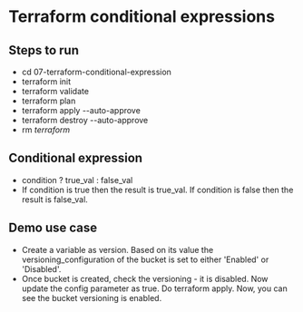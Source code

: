 # Terraform conditional expressions

## Steps to run
  - cd 07-terraform-conditional-expression
  - terraform init
  - terraform validate
  - terraform plan
  - terraform apply --auto-approve
  - terraform destroy --auto-approve
  - rm *terraform*

## Conditional expression
  - condition ? true_val : false_val
  - If condition is true then the result is true_val. If condition is false then the result is false_val.

##  Demo use case
  - Create a variable as version. Based on its value the versioning_configuration of the bucket is set to either 'Enabled' or 'Disabled'.
  - Once bucket is created, check the versioning - it is disabled. Now update the config parameter as true. Do terraform apply. Now, you can see the bucket versioning is enabled.